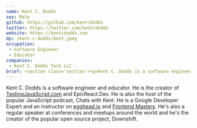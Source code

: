 ```yaml
---
name: Kent C. Dodds
sex: Male
github: https://github.com/kentcdodds
twitter: https://twitter.com/kentcdodds
website: https://kentcdodds.com
dp: /kent-c-dodds/kent.jpeg
occupation:
 - Software Engineer
 - Educator
companies:
 - Kent C. Dodds Tech LLC 
brief: <section class='section'><p>Kent C. Dodds is a software engineer and educator. He is the creator of <a href='https://testingjavascript.com/'>TestingJavaScript.com</a> and EpicReact.Dev. He is also the host of the popular JavaScript podcast, Chats with Kent. He is a Google Developer Expert and an instructor on <a href='https://egghead.io/q/resources-by-kent-c-dodds'>egghead.io</a> and <a href='https://frontendmasters.com/'>Frontend Masters</a>. He's also a regular speaker at conferences and meetups around the world and he's the creator of the popular open source project, Downshift.</p></section>
---
```


<section class='section'><p>Kent C. Dodds is a software engineer and educator. He is the creator of <a href='https://testingjavascript.com/'>TestingJavaScript.com</a> and EpicReact.Dev. He is also the host of the popular JavaScript podcast, Chats with Kent. He is a Google Developer Expert and an instructor on <a href='https://egghead.io/q/resources-by-kent-c-dodds'>egghead.io</a> and <a href='https://frontendmasters.com/'>Frontend Masters</a>. He's also a regular speaker at conferences and meetups around the world and he's the creator of the popular open source project, Downshift.</p></section>
